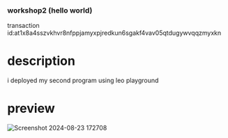 ### workshop2 (hello world)
transaction id:at1x8a4sszvkhvr8nfppjamyxpjredkun6sgakf4vav05qtdugywvqqzmyxkn
# description
i deployed my second program using leo playground
# preview
![Screenshot 2024-08-23 172708](https://github.com/user-attachments/assets/23696b1d-9f71-4cde-a9ee-49d6d5466745)
